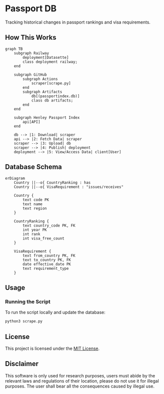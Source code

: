 # Passport DB

Tracking historical changes in passport rankings and visa requirements.

## How This Works

```mermaid
graph TB
	subgraph Railway
        deployment[Datasette]
        class deployment railway;
    end

    subgraph GitHub
        subgraph Actions
            scraper[scrape.py]
        end
        subgraph Artifacts
            db[(passportindex.db)]
            class db artifacts;
        end
    end

    subgraph Henley Passport Index
        api[API]
    end

    db --> |1: Download| scraper
    api --> |2: Fetch Data| scraper
    scraper --> |3: Upload| db
    scraper --> |4: Publish| deployment
    deployment --> |5: View/Access Data| client[User]
```

## Database Schema

```mermaid
erDiagram
    Country ||--o{ CountryRanking : has
    Country ||--o{ VisaRequirement : "issues/receives"

    Country {
        text code PK
        text name
        text region
    }

    CountryRanking {
        text country_code PK, FK
        int year PK
        int rank
        int visa_free_count
    }

    VisaRequirement {
        text from_country PK, FK
        text to_country PK, FK
        date effective_date PK
        text requirement_type
    }
```

## Usage

### Running the Script

To run the script locally and update the database:

```bash
python3 scrape.py
```

## License

This project is licensed under the [MIT License](./LICENSE).

## Disclaimer

This software is only used for research purposes, users must abide by the relevant laws and regulations of their location, please do not use it for illegal purposes. The user shall bear all the consequences caused by illegal use.
